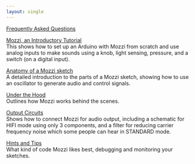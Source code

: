 ```yaml
---
layout: single
---
```


[Frequently Asked Questions](faq)

[Mozzi, an Introductory Tutorial](introductory-tutorial/)  
This shows how to set up an Arduino with Mozzi from scratch and use analog inputs to make sounds using a knob, light sensing, pressure, and a switch (on a digital input).

[Anatomy of a Mozzi sketch](a-simple-sketch/)  
A detailed introduction to the parts of a Mozzi sketch, showing how to use an oscillator to generate audio and control signals.

[Under the Hood](under-the-hood/)  
Outlines how Mozzi works behind the scenes.

[Output Circuits](output/)  
Shows how to connect Mozzi for audio output, including a schematic for HIFI mode using only 3 components, and a filter for reducing carrier frequency noise which some people can hear in STANDARD mode.

[Hints and Tips](hints/)  
What kind of code Mozzi likes best, debugging and monitoring your sketches.
